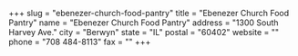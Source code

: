 +++
slug = "ebenezer-church-food-pantry"
title = "Ebenezer Church Food Pantry"
name = "Ebenezer Church Food Pantry"
address = "1300 South Harvey Ave."
city = "Berwyn"
state = "IL"
postal = "60402"
website = ""
phone = "708 484-8113"
fax = ""
+++
